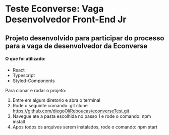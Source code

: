 # Teste Econverse: Vaga Desenvolvedor Front-End Jr
## Projeto desenvolvido para participar do processo para a vaga de desenvolvedor da Econverse

#### O que foi utilizado:
- React
- Typescript
- Styled-Components

Para clonar e rodar o projeto:
1. Entre em algum diretorio e abra o terminal
2. Rode o seguinte comando: git clone https://github.com/diegoOliReboucas/econverseTest.git
3. Navegue ate a pasta escolhida no passo 1 e rode o comando: npm install
4. Apos todos os arquivos serem instalados, rode o comando: npm start

